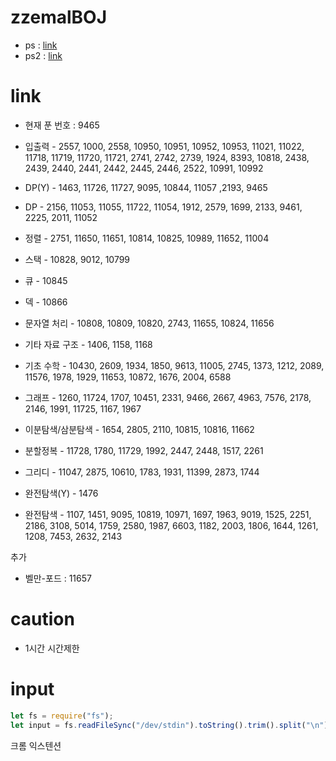 # zzemalBOJ

- ps : [link](https://plzrun.tistory.com/entry/%EC%95%8C%EA%B3%A0%EB%A6%AC%EC%A6%98-%EB%AC%B8%EC%A0%9C%ED%92%80%EC%9D%B4PS-%EC%8B%9C%EC%9E%91%ED%95%98%EA%B8%B0)
- ps2 : [link](https://steady-coding.tistory.com/260)

# link

- 현재 푼 번호 : 9465

- 입출력 - 2557, 1000, 2558, 10950, 10951, 10952, 10953, 11021, 11022, 11718, 11719, 11720, 11721, 2741, 2742, 2739, 1924, 8393, 10818, 2438, 2439, 2440, 2441, 2442, 2445, 2446, 2522, 10991, 10992
- DP(Y) - 1463, 11726, 11727, 9095, 10844, 11057 ,2193, 9465
- DP - 2156, 11053, 11055, 11722, 11054, 1912, 2579, 1699, 2133, 9461, 2225, 2011, 11052
- 정렬 - 2751, 11650, 11651, 10814, 10825, 10989, 11652, 11004
- 스택 - 10828, 9012, 10799
- 큐 - 10845
- 덱 - 10866
- 문자열 처리 - 10808, 10809, 10820, 2743, 11655, 10824, 11656
- 기타 자료 구조 - 1406, 1158, 1168
- 기초 수학 - 10430, 2609, 1934, 1850, 9613, 11005, 2745, 1373, 1212, 2089, 11576, 1978, 1929, 11653, 10872, 1676, 2004, 6588
- 그래프 - 1260, 11724, 1707, 10451, 2331, 9466, 2667, 4963, 7576, 2178, 2146, 1991, 11725, 1167, 1967
- 이분탐색/삼분탐색 - 1654, 2805, 2110, 10815, 10816, 11662
- 분할정복 - 11728, 1780, 11729, 1992, 2447, 2448, 1517, 2261
- 그리디 - 11047, 2875, 10610, 1783, 1931, 11399, 2873, 1744
- 완전탐색(Y) - 1476
- 완전탐색 - 1107, 1451, 9095, 10819, 10971, 1697, 1963, 9019, 1525, 2251, 2186, 3108, 5014, 1759, 2580, 1987, 6603, 1182, 2003, 1806, 1644, 1261, 1208, 7453, 2632, 2143

추가

- 벨만-포드 : 11657

# caution

- 1시간 시간제한

# input

```js
let fs = require("fs");
let input = fs.readFileSync("/dev/stdin").toString().trim().split("\n");
```

크롬 익스텐션
